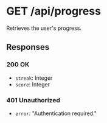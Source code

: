 # GET /api/progress

Retrieves the user's progress.

## Responses

### 200 OK
- `streak`: Integer
- `score`: Integer

### 401 Unauthorized
- `error`: "Authentication required."

